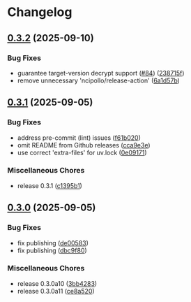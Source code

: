 # Changelog

## [0.3.2](https://github.com/b-long/opentdf-python-sdk/compare/otdf-python-v0.3.1...otdf-python-v0.3.2) (2025-09-10)


### Bug Fixes

* guarantee target-version decrypt support ([#84](https://github.com/b-long/opentdf-python-sdk/issues/84)) ([238715f](https://github.com/b-long/opentdf-python-sdk/commit/238715f8ef761bcb39c66c13cf017fb891ad6d40))
* remove unnecessary 'ncipollo/release-action' ([6a1d57b](https://github.com/b-long/opentdf-python-sdk/commit/6a1d57b562b6b6f506db9c29fa11858bf28ef702))

## [0.3.1](https://github.com/b-long/opentdf-python-sdk/compare/otdf-python-v0.3.0...otdf-python-v0.3.1) (2025-09-05)


### Bug Fixes

* address pre-commit (lint) issues ([f61b020](https://github.com/b-long/opentdf-python-sdk/commit/f61b02033f4a132ee1e552be61917d18d5a0bf4c))
* omit README from Github releases ([cca9e3e](https://github.com/b-long/opentdf-python-sdk/commit/cca9e3efb9ead3693d401261e3e74debd985653e))
* use correct 'extra-files' for uv.lock ([0e09171](https://github.com/b-long/opentdf-python-sdk/commit/0e091714cad2a5f462bf0a5444e92d8e71639626))


### Miscellaneous Chores

* release 0.3.1 ([c1395b1](https://github.com/b-long/opentdf-python-sdk/commit/c1395b1ff6bf02ffb24f20e7d45ca0869ae033f5))

## [0.3.0](https://github.com/b-long/opentdf-python-sdk/compare/otdf-python-v0.3.0...otdf-python-v0.3.0) (2025-09-05)


### Bug Fixes

* fix publishing ([de00583](https://github.com/b-long/opentdf-python-sdk/commit/de005832c2a961f732f564b6a0380b6007a59b6b))
* fix publishing ([dbc9f80](https://github.com/b-long/opentdf-python-sdk/commit/dbc9f8002d04ae08dc0403dea61507bd2eb19cd2))


### Miscellaneous Chores

* release 0.3.0a10 ([3bb4283](https://github.com/b-long/opentdf-python-sdk/commit/3bb42837fa9547273023859db48c4e4f69325273))
* release 0.3.0a11 ([ce8a520](https://github.com/b-long/opentdf-python-sdk/commit/ce8a52064969aa5e27876c4454d2e32b42a36f5b))
